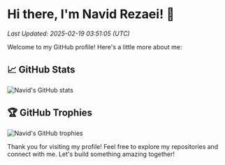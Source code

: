 # Hi there, I'm Navid Rezaei! 👋

*Last Updated: 2025-02-19 03:51:05 (UTC)*

Welcome to my GitHub profile! Here's a little more about me:

## 📈 GitHub Stats
![Navid's GitHub stats](https://github-readme-stats.vercel.app/api?username=navidre&show_icons=true&theme=radical)

## 🏆 GitHub Trophies
![Navid's GitHub trophies](https://github-profile-trophy.vercel.app/?username=navidre&theme=radical)

Thank you for visiting my profile! Feel free to explore my repositories and connect with me. Let's build something amazing together!
```` ▋
